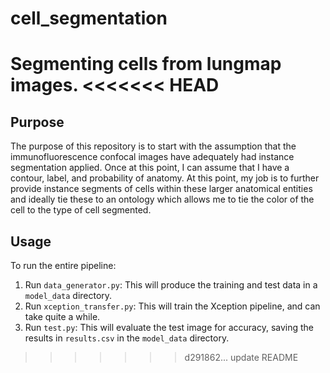 # cell_segmentation
Segmenting cells from lungmap images.
<<<<<<< HEAD
=======

## Purpose
The purpose of this repository is to start with the assumption that the immunofluorescence confocal 
images have adequately had instance segmentation applied. Once at this point, I can assume that I 
have a contour, label, and probability of anatomy. At this point, my job is to further provide instance
segments of cells within these larger anatomical entities and ideally tie these to an ontology which
allows me to tie the color of the cell to the type of cell segmented.

## Usage

To run the entire pipeline:

1. Run `data_generator.py`: This will produce the training and test data in a `model_data` directory.
1. Run `xception_transfer.py`: This will train the Xception pipeline, and can take quite a while.
1. Run `test.py`: This will evaluate the test image for accuracy, saving the results in `results.csv` in the `model_data` directory.

>>>>>>> d291862... update README
